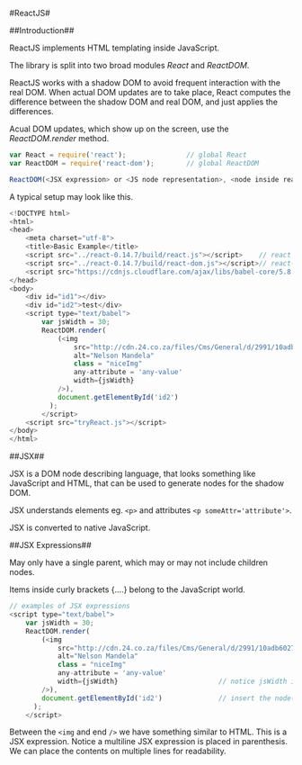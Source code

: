 #ReactJS#

##Introduction##

ReactJS implements HTML templating inside JavaScript.

The library is split into two broad modules *React* and *ReactDOM*.

ReactJS works with a shadow DOM to avoid frequent interaction with the real DOM. When actual DOM updates are to take place, React computes the difference between the shadow DOM and real DOM, and just applies the differences.

Acual DOM updates, which show up on the screen, use the *ReactDOM.render* method.

```JavaScript
var React = require('react');               // global React
var ReactDOM = require('react-dom');        // global ReactDOM

ReactDOM(<JSX expression> or <JS node representation>, <node inside real DOM>)  // place a number of nodes at a specific node
```
A typical setup may look like this.

```JavaScript
<!DOCTYPE html>
<html>
<head>
    <meta charset="utf-8">
    <title>Basic Example</title>
    <script src="../react-0.14.7/build/react.js"></script>    // react module                                     
    <script src="../react-0.14.7/build/react-dom.js"></script>// react-dom module              
    <script src="https://cdnjs.cloudflare.com/ajax/libs/babel-core/5.8.34/browser.min.js"></script> // babel module for JSX, ES6 support
</head>
<body>
    <div id="id1"></div>
    <div id="id2">test</div>
    <script type="text/babel">
        var jsWidth = 30;
        ReactDOM.render(
            (<img
                src="http://cdn.24.co.za/files/Cms/General/d/2991/10adb60279214215baf3bc15813a2ce3.png"
                alt="Nelson Mandela"
                class = "niceImg"
                any-attribute = 'any-value'
                width={jsWidth}
            />),
            document.getElementById('id2')
          );
        </script>
    <script src="tryReact.js"></script>
</body>
</html>
```

##JSX##

JSX is a DOM node describing language, that looks something like JavaScript and HTML, that can be used to generate nodes for the shadow DOM.

JSX understands elements eg. `<p>` and attributes `<p someAttr='attribute'>`.

JSX is converted to native JavaScript.

##JSX Expressions##

May only have a single parent, which may or may not include children nodes.

Items inside curly brackets {....} belong to the JavaScript world.

```JavaScript
// examples of JSX expressions
<script type="text/babel">
    var jsWidth = 30;
    ReactDOM.render(
        (<img
            src="http://cdn.24.co.za/files/Cms/General/d/2991/10adb60279214215baf3bc15813a2ce3.png"
            alt="Nelson Mandela"
            class = "niceImg"
            any-attribute = 'any-value'
            width={jsWidth}                         // notice jsWidth is replaced by 30
        />),
        document.getElementById('id2')              // insert the node(s) generated by JXS at location id='id2'
      );
    </script>
```
Between the `<img` and end `/>` we have something similar to HTML. This is a JSX expression. Notice a multiline JSX expression is placed in parenthesis. We can place the contents on multiple lines for readability.
